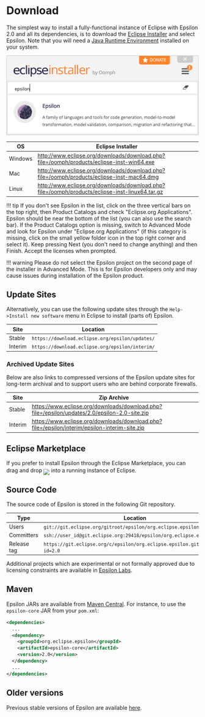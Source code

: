 # Download

The simplest way to install a fully-functional instance of Eclipse with Epsilon 2.0 and all its dependencies, is to download the [Eclipse Installer](https://wiki.eclipse.org/Eclipse_Installer) and select Epsilon. Note that you will need a [Java Runtime Environment](https://adoptopenjdk.net/) installed on your system.

![Epsilon in Eclipse Installer](../assets/images/eclipse-installer.png)

| OS | Eclipse Installer |
| - | - |
| Windows | <http://www.eclipse.org/downloads/download.php?file=/oomph/products/eclipse-inst-win64.exe> |
| Mac | <http://www.eclipse.org/downloads/download.php?file=/oomph/products/eclipse-inst-mac64.dmg> |
| Linux | <http://www.eclipse.org/downloads/download.php?file=/oomph/products/eclipse-inst-linux64.tar.gz> |

!!! tip
	 If you don't see Epsilon in the list, click on the three vertical bars on the top right, then Product Catalogs and check "Eclipse.org Applications". Epsilon should be near the bottom of the list (you can also use the search bar). If the Product Catalogs option is missing, switch to Advanced Mode and look for Epsilon under "Eclipse.org Applications" (if this category is missing, click on the small yellow folder icon in the top right corner and select it). Keep pressing Next (you don't need to change anything) and then Finish. Accept the licenses when prompted.

!!! warning
	Please do not select the Epsilon project on the second page of the installer in Advanced Mode. This is for Epsilon developers only and may cause issues during installation of the Epsilon product.

## Update Sites

Alternatively, you can use the following update sites through the `Help->Install new software` menu in Eclipse to install (parts of) Epsilon.

| Site | Location |
| - | - |
| Stable | `https://download.eclipse.org/epsilon/updates/`|
| Interim | `https://download.eclipse.org/epsilon/interim/`|

### Archived Update Sites

Below are also links to compressed versions of the Epsilon update sites for long-term archival and to support users who are behind corporate firewalls.

| Site | Zip Archive |
| - | - |
| Stable | <https://www.eclipse.org/downloads/download.php?file=/epsilon/updates/2.0/epsilon-2.0-site.zip> |
| Interim | <https://www.eclipse.org/downloads/download.php?file=/epsilon/interim/epsilon-interim-site.zip> |

## Eclipse Marketplace

If you prefer to install Epsilon through the Eclipse Marketplace, you can drag and drop <a style="position:relative;top:7px" href="https://marketplace.eclipse.org/marketplace-client-intro?mpc_install=400" title="install"><img src="https://marketplace.eclipse.org/sites/all/modules/custom/marketplace/images/installbutton.png"/></a> into a running instance of Eclipse.

## Source Code

The source code of Epsilon is stored in the following Git repository. 

| Type | Location |
| - | - |
| Users | `git://git.eclipse.org/gitroot/epsilon/org.eclipse.epsilon.git`|
| Committers | `ssh://user_id@git.eclipse.org:29418/epsilon/org.eclipse.epsilon.git`|
| Release tag | `https://git.eclipse.org/c/epsilon/org.eclipse.epsilon.git/tag/?id=2.0`|

 Additional projects which are experimental or not formally approved due to licensing constraints are available in [Epsilon Labs](https://github.com/epsilonlabs). 

## Maven

Epsilon JARs are available from [Maven Central](https://mvnrepository.com/artifact/org.eclipse.epsilon). For
instance, to use the `epsilon-core` JAR from your `pom.xml`:

```xml
<dependencies>
  ...
  <dependency>
    <groupId>org.eclipse.epsilon</groupId>
    <artifactId>epsilon-core</artifactId>
    <version>2.0</version>
  </dependency>
  ...
</dependencies>
```

## Older versions

Previous stable versions of Epsilon are available [here](all-versions).